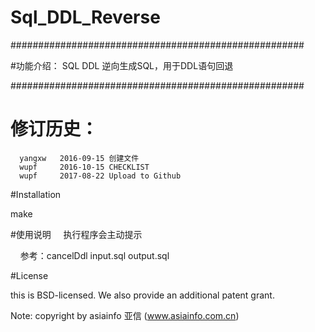 # Sql_DDL_Reverse
#####################################################

#功能介绍：
      SQL DDL 逆向生成SQL，用于DDL语句回退

#####################################################
# 修订历史：
      yangxw   2016-09-15 创建文件
      wupf     2016-10-15 CHECKLIST
      wupf     2017-08-22 Upload to Github

#Installation

   make
   
#使用说明
     执行程序会主动提示
     
     参考：cancelDdl input.sql output.sql
     
#License

this is BSD-licensed. We also provide an additional patent grant.

Note: copyright by asiainfo 亚信 (www.asiainfo.com.cn)     
